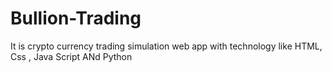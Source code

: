 # Bullion-Trading
 It is crypto currency trading simulation web app with technology like HTML, Css , Java Script ANd Python
